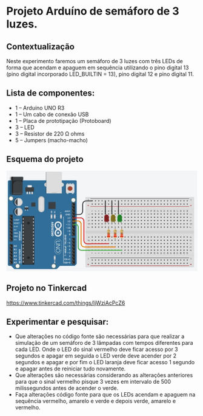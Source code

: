 # Projeto Arduíno de semáforo de 3 luzes.

## Contextualização

Neste experimento faremos um semáforo de 3 luzes com três LEDs de forma que acendam e apaguem em sequência utilizando o pino digital 13 (pino digital incorporado LED_BUILTIN = 13), pino digital 12 e pino digital 11. 

## Lista de componentes:
- 1 – Arduíno UNO R3
- 1 – Um cabo de conexão USB
- 1 – Placa de prototipação (Protoboard)
- 3 – LED
- 3 – Resistor de 220 Ω ohms
- 5 – Jumpers (macho-macho)

## Esquema do projeto

![Esquema do projeto](esquema_projeto.jpg)

## Projeto no Tinkercad

https://www.tinkercad.com/things/ljWziAcPcZ6

## Experimentar e pesquisar:
- Que alterações no código fonte são necessárias para que realizar a simulação de um semáforo de 3 lâmpadas com tempos diferentes para cada LED. Onde o LED do sinal vermelho deve ficar acesso por 3 segundos e apagar em seguida o LED verde deve acender por 2 segundos e apagar e por fim o LED laranja deve ficar acesso 1 segundo e apagar antes de reiniciar tudo novamente.
- Que alterações são necessárias considerando as alterações anteriores para que o sinal vermelho pisque 3 vezes em intervalo de 500 milissegundos antes de acender o verde.
- Faça alterações código fonte para que os LEDs acendam e apaguem na sequência vermelho, amarelo e verde e depois verde, amarelo e vermelho.
